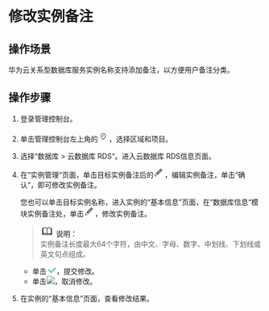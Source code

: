 # 修改实例备注<a name="rds_05_0028"></a>

## 操作场景<a name="rds_05_0026_section241540814823"></a>

华为云关系型数据库服务实例名称支持添加备注，以方便用户备注分类。

## 操作步骤<a name="rds_05_0026_section4193143613586"></a>

1.  登录管理控制台。
2.  单击管理控制台左上角的![](figures/Region灰色图标.png)，选择区域和项目。
3.  选择“数据库  \>  云数据库 RDS“。进入云数据库 RDS信息页面。
4.  在“实例管理“页面，单击目标实例备注后的![](figures/修改名称和端口-6.png)，编辑实例备注，单击“确认“，即可修改实例备注。

    您也可以单击目标实例名称，进入实例的“基本信息”页面，在“数据库信息“模块实例备注处，单击![](figures/修改名称和端口-7.png)，修改实例备注。

    >![](public_sys-resources/icon-note.gif) **说明：**   
    >实例备注长度最大64个字符，由中文、字母、数字、中划线、下划线或英文句点组成。  

    -   单击![](figures/提交-2-8.png)，提交修改。
    -   单击![](figures/kwx318612-GAUSS-DBaaS-image-19240b98-7879-4974-9a25-c7c1072f8abf-9.png)，取消修改。

5.  在实例的“基本信息”页面，查看修改结果。

